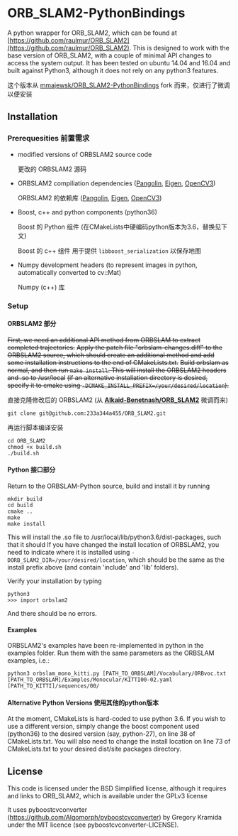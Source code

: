 # ORB_SLAM2-PythonBindings
A python wrapper for ORB_SLAM2, which can be found at [https://github.com/raulmur/ORB_SLAM2](https://github.com/raulmur/ORB_SLAM2).
This is designed to work with the base version of ORB_SLAM2, with a couple of minimal API changes to access the system output.
It has been tested on ubuntu 14.04 and 16.04 and built against Python3, although it does not rely on any python3 features.

这个版本从 [mmajewsk/ORB_SLAM2-PythonBindings](https://github.com/mmajewsk/ORB_SLAM2-PythonBindings) fork 而来，仅进行了微调以便安装

## Installation

### Prerequesities 前置需求

- modified versions of  ORBSLAM2 source code

  更改的 ORBSLAM2 源码

- ORBSLAM2 compiliation dependencies ([Pangolin](https://github.com/stevenlovegrove/Pangolin), [Eigen](http://eigen.tuxfamily.org/), [OpenCV3](http://opencv.org/))

  ORBSLAM2 的依赖库 ([Pangolin](https://github.com/stevenlovegrove/Pangolin), [Eigen](http://eigen.tuxfamily.org/), [OpenCV3](http://opencv.org/))

- Boost, c++ and python components (python36)

  Boost 的 Python 组件 (在CMakeLists中硬编码python版本为3.6，替换见下文)

  Boost 的 c++ 组件 用于提供 `libboost_serialization` 以保存地图

- Numpy development headers (to represent images in python, automatically converted to cv::Mat)

  Numpy (c++) 库

### Setup

#### ORBSLAM2 部分
~~First, we need an additional API method from ORBSLAM to extract completed trajectories.~~
~~Apply the patch file "orbslam-changes.diff" to the ORBSLAM2 source, which should create an additional method and add some installation instructions to the end of CMakeLists.txt.~~
~~Build orbslam as normal, and then run `make install`. This will install the ORBSLAM2 headers and .so to /usr/local~~
~~(if an alternative installation directory is desired, specify it to cmake using `-DCMAKE_INSTALL_PREFIX=/your/desired/location`).~~

直接克隆修改后的 ORBSLAM2 (从 **[Alkaid-Benetnash/ORB_SLAM2](https://github.com/Alkaid-Benetnash/ORB_SLAM2)** 微调而来)

```
git clone git@github.com:233a344a455/ORB_SLAM2.git
```

再运行脚本编译安装

```
cd ORB_SLAM2
chmod +x build.sh
./build.sh
```

#### Python 接口部分

Return to the ORBSLAM-Python source, build and install it by running
```
mkdir build
cd build
cmake ..
make
make install
```
This will install the .so file to /usr/local/lib/python3.6/dist-packages, such that it should 
If you have changed the install location of ORBSLAM2, you need to indicate where it is installed using ``-DORB_SLAM2_DIR=/your/desired/location``,
which should be the same as the install prefix above (and contain 'include' and 'lib' folders).

Verify your installation by typing
```
python3
>>> import orbslam2
```
And there should be no errors.

#### Examples

ORBSLAM2's examples have been re-implemented in python in the examples folder.
Run them with the same parameters as the ORBSLAM examples, i.e.:
```
python3 orbslam_mono_kitti.py [PATH_TO_ORBSLAM]/Vocabulary/ORBvoc.txt [PATH_TO_ORBSLAM]/Examples/Monocular/KITTI00-02.yaml [PATH_TO_KITTI]/sequences/00/
```

#### Alternative Python Versions 使用其他的python版本

At the moment, CMakeLists is hard-coded to use python 3.6. If you wish to use a different version, simply change the boost component used (python36) to the desired version (say, python-27), on line 38 of CMakeLists.txt.
You will also need to change the install location on line 73 of CMakeLists.txt to your desired dist/site packages directory.

## License
This code is licensed under the BSD Simplified license, although it requires and links to ORB_SLAM2, which is available under the GPLv3 license

It uses pyboostcvconverter (https://github.com/Algomorph/pyboostcvconverter) by Gregory Kramida under the MIT licence (see pyboostcvconverter-LICENSE).

